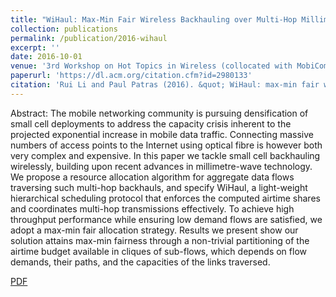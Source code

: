 ```yaml
---
title: "WiHaul: Max-Min Fair Wireless Backhauling over Multi-Hop Millimetre-Wave Links"
collection: publications
permalink: /publication/2016-wihaul
excerpt: ''
date: 2016-10-01
venue: '3rd Workshop on Hot Topics in Wireless (collocated with MobiCom)'
paperurl: 'https://dl.acm.org/citation.cfm?id=2980133'
citation: 'Rui Li and Paul Patras (2016). &quot; WiHaul: max-min fair wireless backhauling over multi-hop millimetre-wave links.&quot; <i> the 3rd Workshop on Hot Topics in Wireless (HotWireless). ACM, New York, NY, USA </i>. arXiv preprint arXiv:1811.09128'
---
```

Abstract: 
The mobile networking community is pursuing densification of small cell deployments to address the capacity crisis inherent to the projected exponential increase in mobile data traffic. Connecting massive numbers of access points to the Internet using optical fibre is however both very complex and expensive. In this paper we tackle small cell backhauling wirelessly, building upon recent advances in millimetre-wave technology. We propose a resource allocation algorithm for aggregate data flows traversing such multi-hop backhauls, and specify WiHaul, a light-weight hierarchical scheduling protocol that enforces the computed airtime shares and coordinates multi-hop transmissions effectively. To achieve high throughput performance while ensuring low demand flows are satisfied, we adopt a max-min fair allocation strategy. Results we present show our solution attains max-min fairness through a non-trivial partitioning of the airtime budget available in cliques of sub-flows, which depends on flow demands, their paths, and the capacities of the links traversed.

[PDF](http://ruihuili.github.io/files/li16wihaul.pdf)
